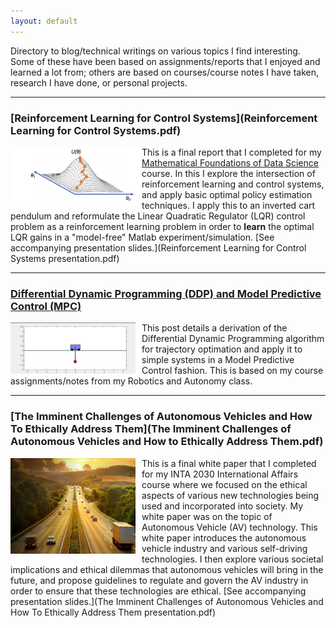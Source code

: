 ```yaml
---
layout: default
---
```


Directory to blog/technical writings on various topics I find interesting. Some of these have been based on assignments/reports that I enjoyed and learned a lot from; others are based on courses/course notes I have taken, research I have done, or personal projects.   

---
### [Reinforcement Learning for Control Systems](Reinforcement Learning  for Control Systems.pdf)
<img style="float:left; width:210px;" src="gradient_ascent.png">

This is a final report that I completed for my [Mathematical Foundations of Data Science](https://mdav.ece.gatech.edu/ece-4803-fall2020/) course. In this I explore the intersection of reinforcement learning and control systems, and apply basic optimal policy estimation techniques. I apply this to an inverted cart pendulum and reformulate the Linear Quadratic Regulator (LQR) control problem as a reinforcement learning problem in order to **learn** the optimal LQR gains in a "model-free" Matlab experiment/simulation. [See accompanying presentation slides.](Reinforcement Learning  for Control Systems presentation.pdf)

---
### [Differential Dynamic Programming (DDP) and Model Predictive Control (MPC)](ddp.md)
<img style="float:left; width:200px; border-right:10px solid white;" src="cartpole.gif">

This post details a derivation of the Differential Dynamic Programming algorithm for trajectory optimation and apply it to simple systems in a Model Predictive Control fashion. This is based on my course assignments/notes from my Robotics and Autonomy class.

---
### [The Imminent Challenges of Autonomous Vehicles and How To Ethically Address Them](The Imminent Challenges of Autonomous Vehicles and How to Ethically Address Them.pdf)
<img style="float:left; width:200px; border-right:10px solid white;" src="av_road.png">

This is a final white paper that I completed for my INTA 2030 International Affairs course where we focused on the ethical aspects of various new technologies being used and incorporated into society. My white paper was on the topic of Autonomous Vehicle (AV) technology. This white paper introduces the autonomous vehicle industry and various self-driving technologies. I then explore various societal implications and ethical dilemmas that autonomous vehicles will bring in the future, and propose guidelines to regulate and govern the AV industry in order to ensure that these technologies are ethical. [See accompanying presentation slides.](The Imminent Challenges of Autonomous Vehicles and How To Ethically Address Them presentation.pdf)

<br/><br/> 
<br/><br/> 